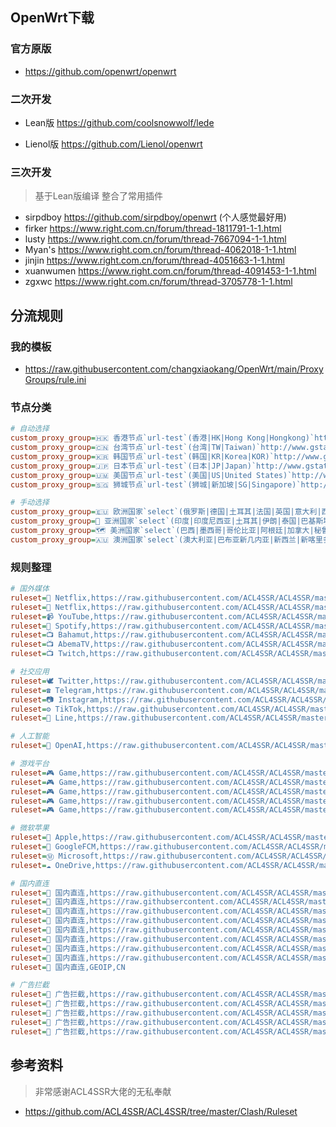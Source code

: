 ## OpenWrt下载

### 官方原版

* https://github.com/openwrt/openwrt



### 二次开发

* Lean版 https://github.com/coolsnowwolf/lede

* Lienol版 https://github.com/Lienol/openwrt



### 三次开发

> 基于Lean版编译 整合了常用插件

* sirpdboy https://github.com/sirpdboy/openwrt (个人感觉最好用)
* firker https://www.right.com.cn/forum/thread-1811791-1-1.html
* lusty https://www.right.com.cn/forum/thread-7667094-1-1.html
* Myan's https://www.right.com.cn/forum/thread-4062018-1-1.html
* jinjin https://www.right.com.cn/forum/thread-4051663-1-1.html
* xuanwumen https://www.right.com.cn/forum/thread-4091453-1-1.html
* zgxwc https://www.right.com.cn/forum/thread-3705778-1-1.html





## 分流规则

### 我的模板

* https://raw.githubusercontent.com/changxiaokang/OpenWrt/main/ProxyGroups/rule.ini



### 节点分类

```ini
# 自动选择
custom_proxy_group=🇭🇰 香港节点`url-test`(香港|HK|Hong Kong|Hongkong)`http://www.gstatic.com/generate_204`300,,100
custom_proxy_group=🇨🇳 台湾节点`url-test`(台湾|TW|Taiwan)`http://www.gstatic.com/generate_204`300,,100
custom_proxy_group=🇰🇷 韩国节点`url-test`(韩国|KR|Korea|KOR)`http://www.gstatic.com/generate_204`300,,100
custom_proxy_group=🇯🇵 日本节点`url-test`(日本|JP|Japan)`http://www.gstatic.com/generate_204`300,,100
custom_proxy_group=🇺🇲 美国节点`url-test`(美国|US|United States)`http://www.gstatic.com/generate_204`300,,100
custom_proxy_group=🇸🇬 狮城节点`url-test`(狮城|新加坡|SG|Singapore)`http://www.gstatic.com/generate_204`300,,100

# 手动选择
custom_proxy_group=🇪🇺 欧洲国家`select`(俄罗斯|德国|土耳其|法国|英国|意大利|西班牙|乌克兰|波兰|荷兰|葡萄牙|比利时)
custom_proxy_group=🎏 亚洲国家`select`(印度|印度尼西亚|土耳其|伊朗|泰国|巴基斯坦|菲律宾|马来西亚|越南|缅甸|柬埔寨)
custom_proxy_group=🗺︎ 美洲国家`select`(巴西|墨西哥|哥伦比亚|阿根廷|加拿大|秘鲁|委内瑞拉|智利|厄瓜多尔|玻利维亚)
custom_proxy_group=🇦🇺 澳洲国家`select`(澳大利亚|巴布亚新几内亚|新西兰|新喀里多尼亚|斐济)
```



### 规则整理

```ini
# 国外媒体
ruleset=🎥 Netflix,https://raw.githubusercontent.com/ACL4SSR/ACL4SSR/master/Clash/Ruleset/Netflix.list
ruleset=🎥 Netflix,https://raw.githubusercontent.com/ACL4SSR/ACL4SSR/master/Clash/Ruleset/NetflixIP.list
ruleset=📹 YouTube,https://raw.githubusercontent.com/ACL4SSR/ACL4SSR/master/Clash/Ruleset/YouTube.list
ruleset=🎵 Spotify,https://raw.githubusercontent.com/ACL4SSR/ACL4SSR/master/Clash/Ruleset/Spotify.list
ruleset=📺 Bahamut,https://raw.githubusercontent.com/ACL4SSR/ACL4SSR/master/Clash/Ruleset/Bahamut.list
ruleset=📺 AbemaTV,https://raw.githubusercontent.com/ACL4SSR/ACL4SSR/master/Clash/Ruleset/AbemaTV.list
ruleset=📺 Twitch,https://raw.githubusercontent.com/ACL4SSR/ACL4SSR/master/Clash/Ruleset/Twitch.list

# 社交应用
ruleset=🕊 Twitter,https://raw.githubusercontent.com/ACL4SSR/ACL4SSR/master/Clash/Ruleset/Twitter.list
ruleset=☎ Telegram,https://raw.githubusercontent.com/ACL4SSR/ACL4SSR/master/Clash/Telegram.list
ruleset=📷 Instagram,https://raw.githubusercontent.com/ACL4SSR/ACL4SSR/master/Clash/Ruleset/Instagram.list
ruleset=⚙️ TikTok,https://raw.githubusercontent.com/ACL4SSR/ACL4SSR/master/Clash/Ruleset/TikTok.list
ruleset=🤙 Line,https://raw.githubusercontent.com/ACL4SSR/ACL4SSR/master/Clash/Ruleset/Line.list

# 人工智能
ruleset=🧠 OpenAI,https://raw.githubusercontent.com/ACL4SSR/ACL4SSR/master/Clash/Ruleset/OpenAi.list

# 游戏平台
ruleset=🎮 Game,https://raw.githubusercontent.com/ACL4SSR/ACL4SSR/master/Clash/Ruleset/Epic.list
ruleset=🎮 Game,https://raw.githubusercontent.com/ACL4SSR/ACL4SSR/master/Clash/Ruleset/Sony.list
ruleset=🎮 Game,https://raw.githubusercontent.com/ACL4SSR/ACL4SSR/master/Clash/Ruleset/Origin.list
ruleset=🎮 Game,https://raw.githubusercontent.com/ACL4SSR/ACL4SSR/master/Clash/Ruleset/Steam.list
ruleset=🎮 Game,https://raw.githubusercontent.com/ACL4SSR/ACL4SSR/master/Clash/Ruleset/Nintendo.list

# 微软苹果
ruleset=🍎 Apple,https://raw.githubusercontent.com/ACL4SSR/ACL4SSR/master/Clash/Apple.list
ruleset=📢 GoogleFCM,https://raw.githubusercontent.com/ACL4SSR/ACL4SSR/master/Clash/Ruleset/GoogleFCM.list
ruleset=Ⓜ️ Microsoft,https://raw.githubusercontent.com/ACL4SSR/ACL4SSR/master/Clash/Microsoft.list
ruleset=☁ OneDrive,https://raw.githubusercontent.com/ACL4SSR/ACL4SSR/master/Clash/OneDrive.list

# 国内直连
ruleset=🚩 国内直连,https://raw.githubusercontent.com/ACL4SSR/ACL4SSR/master/Clash/GoogleCN.list
ruleset=🚩 国内直连,https://raw.githubsercontent.com/ACL4SSR/ACL4SSR/master/Clash/ChinaIp.list
ruleset=🚩 国内直连,https://raw.githubusercontent.com/ACL4SSR/ACL4SSR/master/Clash/ChinaIpV6.list
ruleset=🚩 国内直连,https://raw.githubusercontent.com/ACL4SSR/ACL4SSR/master/Clash/ChinaDomain.list
ruleset=🚩 国内直连,https://raw.githubusercontent.com/ACL4SSR/ACL4SSR/master/Clash/ChinaCompanyIp.list
ruleset=🚩 国内直连,https://raw.githubusercontent.com/ACL4SSR/ACL4SSR/master/Clash/Download.list
ruleset=🚩 国内直连,https://raw.githubusercontent.com/ACL4SSR/ACL4SSR/master/Clash/LocalAreaNetwork.list
ruleset=🚩 国内直连,https://raw.githubusercontent.com/ACL4SSR/ACL4SSR/master/Clash/UnBan.list
ruleset=🚩 国内直连,GEOIP,CN

# 广告拦截
ruleset=🛑 广告拦截,https://raw.githubusercontent.com/ACL4SSR/ACL4SSR/master/Clash/BanEasyList.list
ruleset=🛑 广告拦截,https://raw.githubusercontent.com/ACL4SSR/ACL4SSR/master/Clash/BanEasyListChina.list
ruleset=🛑 广告拦截,https://raw.githubusercontent.com/ACL4SSR/ACL4SSR/master/Clash/BanAD.list
ruleset=🛑 广告拦截,https://raw.githubusercontent.com/ACL4SSR/ACL4SSR/master/Clash/BanProgramAD.list
ruleset=🛑 广告拦截,https://raw.githubusercontent.com/ACL4SSR/ACL4SSR/master/Clash/BanEasyPrivacy.list
```





## 参考资料

> 非常感谢ACL4SSR大佬的无私奉献

* https://github.com/ACL4SSR/ACL4SSR/tree/master/Clash/Ruleset
